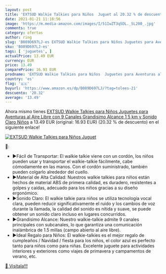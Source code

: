 ```yaml
---
layout: post
title: 'EXTSUD Walkie Talkies para Niños  Juguet al 20.32 % de descuento'
date: 2021-01-21 11:10:56
image: 'https://m.media-amazon.com/images/I/51IwZT3q5DL._SL200_.jpg'
comments: true
category: ofertas
author: ring
slug: 'B089D697LJ-es EXTSUD Walkie Talkies para Niños Juguetes para Aventuras...'
sku: 'B089D697LJ-es'
tags: [ 'juguetes', ]
actualPrice: 13.49 EUR
currency: EUR
price: 13.49
comparePrice: 16.93 EUR
prodname: 'EXTSUD Walkie Talkies para Niños  Juguetes para Aventuras al Aire Libre  con 9 Canales  Grandisimo Alcance 1 5 km y Sonido Claro  Niños'
country: 'es'
flag: '🇪🇸'
buyurl: 'https://www.amazon.es/dp/B089D697LJ/?tag=tolees-21'
descuento: '20.32'
average: '13.49'
---
```


Ahora mismo tienes [EXTSUD Walkie Talkies para Niños  Juguetes para Aventuras al Aire Libre  con 9 Canales  Grandisimo Alcance 1 5 km y Sonido Claro  Niños](https://www.amazon.es/dp/B089D697LJ/?tag=tolees-21) a 13.49 EUR (original: 16.93 EUR) (20.32 %  de descuento) en el siguiente enlace!

[![EXTSUD Walkie Talkies para Niños  Juguet](https://m.media-amazon.com/images/I/51IwZT3q5DL._SL200_.jpg)](https://www.amazon.es/dp/B089D697LJ/?tag=tolees-21)

🔎:

- ▶Fácil de Transportar: El walkie talkie viene con un cordón, los niños pueden usar y transportar el walkie-talkie fácilmente, cabe cómodamente en las manos. Con el cordón suministrado, también pueden colgarlo alrededor del cuello.
- ▶Material de Alta Calidad: Nuestros walkie talkies para niños están hechos de material ABS de primera calidad, es duradero, resistentes a golpes y caídas, adecuado para los niños gracias a su diseño ergonómico.
- ▶Sonido Claro: El walkie talkie para niños se utiliza tecnología vocal clara, pueden reducir significativamente el ruido y los cambios de voz durante la llamada, la calidad del sonido es nítida y suave, se puede obtener un sonido claro incluso en lugares concurridos.
- ▶Grandisimo Alcance: Nuestro walkie-talkie admite 9 canales principales con subcanales, lo que garantiza una comunicación inalámbrica de 1.5 millas (campo abierto al aire libre).
- ▶Ideal Regalo para Niños: El walkie-talkies es el mejor regalo de cumpleaños / Navidad / fiesta para los niños, el color azul es perfecto tanto para niños como para niñas. Excelente juguete para actividades interiores y exteriores como viajes de primavera y campamentos de verano, etc.

[🛒 Visítala!!!](https://www.amazon.es/dp/B089D697LJ/?tag=tolees-21)
